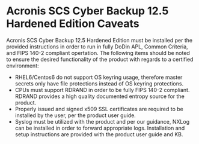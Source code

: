 # Acronis SCS Cyber Backup 12.5 Hardened Edition Caveats

Acronis SCS Cyber Backup 12.5 Hardened Edition must be installed per the provided instructions in order to run in fully DoDin APL, Common Criteria, and FIPS 140-2 compliant opertation. The following items should be noted to ensure the desired functionality of the product with regards to a certified environment:
 - RHEL6/Centos6 do not support OS keyring usage, therefore master secrets only have file protections instead of OS keyring protections. 
 - CPUs must support RDRAND in order to be fully FIPS 140-2 compliant. RDRAND provides a high quality documented entropy source for the product. 
 - Properly issued and signed x509 SSL certificates are required to be installed by the user, per the product user guide. 
 - Syslog must be utilized with the product and per our guidance, NXLog can be installed in order to forward appropriate logs. Installation and setup instructions are provided with the product user guide and KB.
